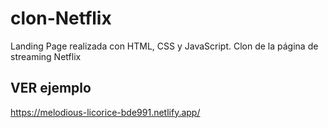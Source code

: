 # clon-Netflix
Landing Page realizada con HTML, CSS y JavaScript. Clon de la página de streaming Netflix


## VER ejemplo
https://melodious-licorice-bde991.netlify.app/
